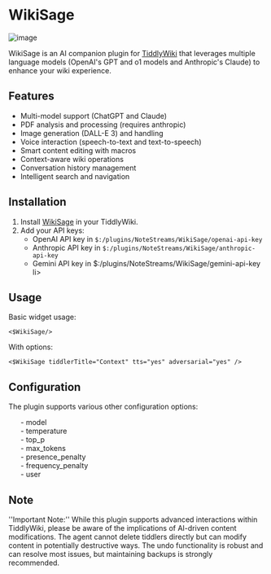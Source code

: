 # WikiSage

![image](https://github.com/user-attachments/assets/31e54076-cd69-4c57-a7b9-22a8ad10c654)

WikiSage is an AI companion plugin for [TiddlyWiki](https://tiddlywiki.com) that leverages multiple language models (OpenAI's GPT and o1 models and Anthropic's Claude) to enhance your wiki experience.


<h2>Features</h2>
<ul>
    <li>Multi-model support (ChatGPT and Claude)</li>
    <li>PDF analysis and processing (requires anthropic)</li> 
    <li>Image generation (DALL-E 3) and handling</li>
    <li>Voice interaction (speech-to-text and text-to-speech)</li>
    <li>Smart content editing with macros</li>
    <li>Context-aware wiki operations</li>
    <li>Conversation history management</li>
    <li>Intelligent search and navigation</li>
</ul>

<h2>Installation</h2>
<ol>
    <li>Install <a href="https://github.com/well-noted/WikiSage/raw/main/WikiSage.tid">WikiSage</a> in your TiddlyWiki.</li>
    <li>Add your API keys:
        <ul>
            <li>OpenAI API key in <code>$:/plugins/NoteStreams/WikiSage/openai-api-key</code></li>
            <li>Anthropic API key in <code>$:/plugins/NoteStreams/WikiSage/anthropic-api-key</code></li>
            <li>Gemini API key in $:/plugins/NoteStreams/WikiSage/gemini-api-key</li>li>
        </ul>
    </li>
</ol>

<h2>Usage</h2>
<p>Basic widget usage:</p>
<pre><code>&lt;$WikiSage/&gt;</code></pre>

<p>With options:</p>
<pre><code>&lt;$WikiSage tiddlerTitle="Context" tts="yes" adversarial="yes" /&gt;</code></pre>

<h2>Configuration</h2>
<p>The plugin supports various other configuration options:</p>
<ul>
- model<br>
- temperature<br>
- top_p<br>
- max_tokens<br>
- presence_penalty<br>
- frequency_penalty<br>
- user<br>
</ul>

<h2>Note</h2>
''Important Note:'' While this plugin supports advanced interactions within TiddlyWiki, please be aware of the implications of AI-driven content modifications. The agent cannot delete tiddlers directly but can modify content in potentially destructive ways. The undo functionality is robust and can resolve most issues, but maintaining backups is strongly recommended.<br><br>
